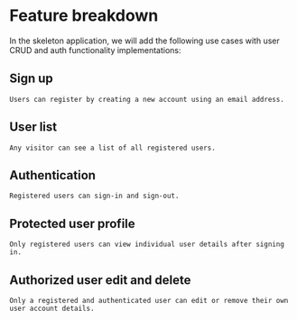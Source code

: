 # Feature breakdown

In the skeleton application, we will add the following use cases with user CRUD and auth functionality implementations:

## Sign up

    Users can register by creating a new account using an email address.

## User list

    Any visitor can see a list of all registered users. 

## Authentication

    Registered users can sign-in and sign-out.

## Protected user profile

    Only registered users can view individual user details after signing in.

## Authorized user edit and delete

    Only a registered and authenticated user can edit or remove their own user account details.
